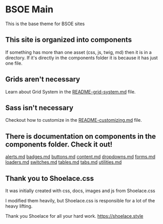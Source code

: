 # BSOE Main
This is the base theme for BSOE sites

## This site is organized into components
If something has more than one asset (css, js, twig, md) then it is in a directory. 
If it's directly in the components folder it is because it has just one file.

## Grids aren't necessary
Learn about Grid System in the [README-grid-system.md](README-grid-system.md) file.

## Sass isn't necessary
Checkout how to customize in the [README-customizing.md](README-customizing.md) file.

## There is documentation on components in the components folder. Check it out!
[alerts.md](components/alerts/alerts.md)
[badges.md](components/badges/badges.md)
[buttons.md](components/buttons/buttons.md)
[content.md](components/content/content.md)
[dropdowns.md](components/dropdowns/dropdowns.md)
[forms.md](components/forms/forms.md)
[loaders.md](components/loaders/loaders.md)
[switches.md](components/switches/switches.md)
[tables.md](components/tables/tables.md)
[tabs.md](components/tabs/tabs.md)
[utilities.md](components/utilitites/utilities.md)


## Thank you to Shoelace.css
It was initially created with css, docs, images and js from Shoelace.css 

I modified them heavily, but Shoelace.css is responsible for a lot of the heavy lifting.

Thank you Shoelace for all your hard work.
https://shoelace.style

